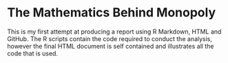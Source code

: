 # The Mathematics Behind Monopoly

This is my first attempt at producing a report using R Markdown, HTML and GitHub. The R scripts contain the code required to conduct the analysis, however the final HTML document is self contained and illustrates all the code that is used.